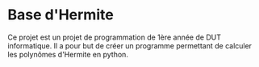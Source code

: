 # Base d'Hermite

Ce projet est un projet de programmation de 1ère année de DUT informatique. Il a pour but de créer un programme permettant de calculer les polynômes d'Hermite en python.

